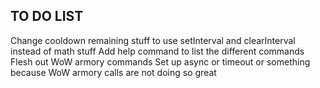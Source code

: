 ## TO DO LIST

Change cooldown remaining stuff to use setInterval and clearInterval instead of math stuff
Add help command to list the different commands
Flesh out WoW armory commands
Set up async or timeout or something because WoW armory calls are not doing so great
